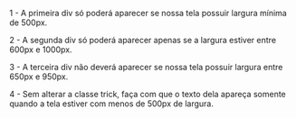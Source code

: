 
1 - A primeira div só poderá aparecer se nossa tela possuir largura mínima de 500px.

2 - A segunda div só poderá aparecer apenas se a largura estiver entre 600px e 1000px.

3 - A terceira div não deverá aparecer se nossa tela possuir largura entre 650px e 950px.

4 - Sem alterar a classe trick, faça com que o texto dela apareça somente quando a tela estiver com menos de 500px de largura.